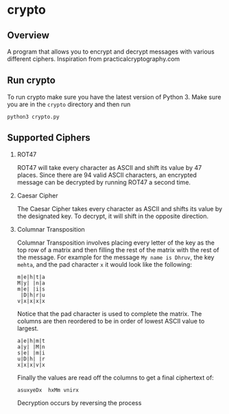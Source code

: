 # crypto

## Overview
A program that allows you to encrypt and decrypt messages with various different ciphers. Inspiration from practicalcryptography.com

## Run crypto
To run crypto make sure you have the latest version of Python 3.
Make sure you are in the `crypto` directory and then run
```
python3 crypto.py
```

## Supported Ciphers
1. ROT47

    ROT47 will take every character as ASCII and shift its value by 47 places. Since there are 94 valid ASCII characters, an encrypted   message can be decrypted by running ROT47 a second time.

2. Caesar Cipher

    The Caesar Cipher takes every character as ASCII and shifts its value by the designated key. To decrypt, it will shift in the opposite direction.

3. Columnar Transposition

    Columnar Transposition involves placing every letter of the key as the top row of a matrix and then filling the rest of the matrix with the rest of the message. For example for the message `My name is Dhruv`, the key `mehta`, and the pad character `x` it would look like the following:
    ```
    m|e|h|t|a
    M|y| |n|a
    m|e| |i|s
     |D|h|r|u
    v|x|x|x|x
    ```
    Notice that the pad character is used to complete the matrix. The columns are then reordered to be in order of lowest ASCII value to largest.
    ```
    a|e|h|m|t
    a|y| |M|n
    s|e| |m|i
    u|D|h| |r
    x|x|x|v|x
    ```
    Finally the values are read off the columns to get a final ciphertext of:
    ```
    asuxyeDx  hxMm vnirx
    ```
    Decryption occurs by reversing the process

